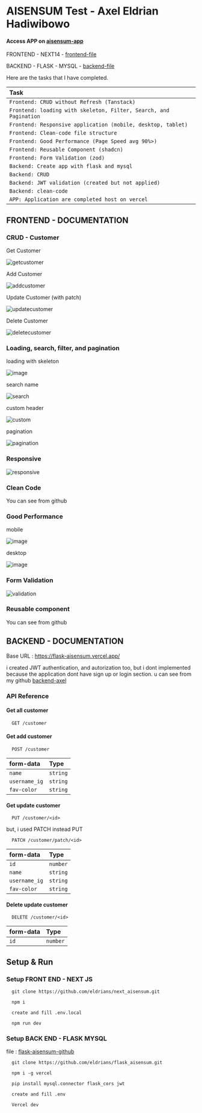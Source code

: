 # AISENSUM Test - Axel Eldrian Hadiwibowo

#### Access APP on [aisensum-app][3]

FRONTEND - NEXT14 - [frontend-file][1]

BACKEND - FLASK - MYSQL - [backend-file][2]

[1]: https://github.com/eldrians/next_aisensum
[2]: https://github.com/eldrians/flask_aisensum
[3]: https://next-aisensum.vercel.app/

Here are the tasks that I have completed.

| Task                                                              |
| :---------------------------------------------------------------- |
| `Frontend: CRUD without Refresh (Tanstack)`                       |
| `Frontend: loading with skeleton, Filter, Search, and Pagination` |
| `Frontend: Responsive application (mobile, desktop, tablet)`      |
| `Frontend: Clean-code file structure`                             |
| `Frontend: Good Performance (Page Speed avg 90%>)`                |
| `Frontend: Reusable Component (shadcn)`                           |
| `Frontend: Form Validation (zod)`                                 |
| `Backend: Create app with flask and mysql`                        |
| `Backend: CRUD`                                                   |
| `Backend: JWT validation (created but not applied)`               |
| `Backend: clean-code`                                             |
| `APP: Application are completed host on vercel`                   |

## FRONTEND - DOCUMENTATION

### CRUD - Customer

Get Customer

![getcustomer](https://github.com/eldrians/next_aisensum/assets/91566708/acff956a-42d6-445a-a8af-546bfb4a2b70)


Add Customer

![addcustomer](https://github.com/eldrians/next_aisensum/assets/91566708/299e4e28-54cb-4013-9a3c-a593bb9a3994)


Update Customer (with patch)

![updatecustomer](https://github.com/eldrians/next_aisensum/assets/91566708/84c8c762-3b38-4954-8677-d15c42359832)


Delete Customer

![deletecustomer](https://github.com/eldrians/next_aisensum/assets/91566708/3542d6d9-3dc9-4383-ac7f-479adb8f4e0b)


### Loading, search, filter, and pagination

loading with skeleton

![image](https://github.com/eldrians/next_aisensum/assets/91566708/9a5a107c-cbb8-47bc-8b11-8c20810ed8ed)

search name

![search](https://github.com/eldrians/next_aisensum/assets/91566708/bb928757-6147-4df3-9f76-3c25bafe8668)


custom header

![custom](https://github.com/eldrians/next_aisensum/assets/91566708/3ffc6d32-c700-4627-8f13-442b5d98b3b6)


pagination

![pagination](https://github.com/eldrians/next_aisensum/assets/91566708/1a58ec4e-dbcc-4116-9c4c-6b94fe0f8aee)


### Responsive

![responsive](https://github.com/eldrians/next_aisensum/assets/91566708/32f307a6-4a4a-4db1-b27d-189790782863)


### Clean Code

You can see from github

### Good Performance

mobile

![image](https://github.com/eldrians/next_aisensum/assets/91566708/40e7d0b2-1020-493f-afaa-a85f6ac83781)

desktop

![image](https://github.com/eldrians/next_aisensum/assets/91566708/cbe5e5fa-d84a-4990-9e85-7abdbb3dea2f)

### Form Validation

![validation](https://github.com/eldrians/next_aisensum/assets/91566708/6c092990-4b81-411a-b090-b8e420eb1d77)


### Reusable component

You can see from github

## BACKEND - DOCUMENTATION

Base URL : https://flask-aisensum.vercel.app/

i created JWT authentication, and autorization too, but i dont implemented because the application dont have sign up or login section. u can see from my github [backend-axel][3]

### API Reference

#### Get all customer

```http
  GET /customer
```

#### Get add customer

```http
  POST /customer
```

| form-data     | Type     |
| :------------ | :------- |
| `name`        | `string` |
| `username_ig` | `string` |
| `fav-color`   | `string` |

#### Get update customer

```http
  PUT /customer/<id>
```

but, i used PATCH instead PUT

```http
  PATCH /customer/patch/<id>
```

| form-data     | Type     |
| :------------ | :------- |
| `id`          | `number` |
| `name`        | `string` |
| `username_ig` | `string` |
| `fav-color`   | `string` |

#### Delete update customer

```http
  DELETE /customer/<id>
```

| form-data | Type     |
| :-------- | :------- |
| `id`      | `number` |

## Setup & Run

### Setup FRONT END - NEXT JS

```http
  git clone https://github.com/eldrians/next_aisensum.git

  npm i

  create and fill .env.local

  npm run dev
```

### Setup BACK END - FLASK MYSQL

file : [flask-aisensum-github][2]

```http
  git clone https://github.com/eldrians/flask_aisensum.git

  npm i -g vercel

  pip install mysql.connector flask_cors jwt

  create and fill .env

  Vercel dev
```
